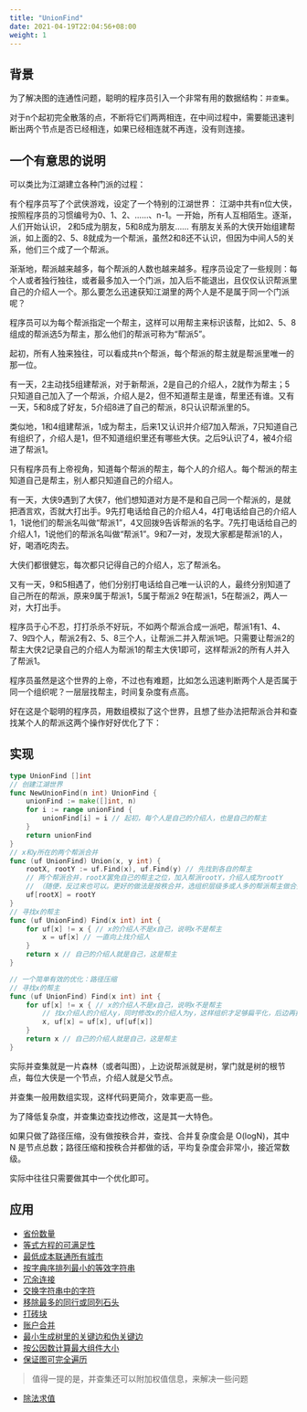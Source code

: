 ```yaml
---
title: "UnionFind"
date: 2021-04-19T22:04:56+08:00
weight: 1
---
```


## 背景
为了解决图的连通性问题，聪明的程序员引入一个非常有用的数据结构：`并查集`。
   
对于n个起初完全散落的点，不断将它们两两相连，在中间过程中，需要能迅速判断出两个节点是否已经相连，如果已经相连就不再连，没有则连接。

## 一个有意思的说明
可以类比为江湖建立各种门派的过程：

有个程序员写了个武侠游戏，设定了一个特别的江湖世界：
江湖中共有n位大侠，按照程序员的习惯编号为0、1、2、……、n-1。一开始，所有人互相陌生。逐渐，人们开始认识， 2和5成为朋友，5和8成为朋友…… 有朋友关系的大侠开始组建帮派，如上面的2、5、8就成为一个帮派，虽然2和8还不认识，但因为中间人5的关系，他们三个成了一个帮派。
   
渐渐地，帮派越来越多，每个帮派的人数也越来越多。程序员设定了一些规则：每个人或者独行独往，或者最多加入一个门派，加入后不能退出，且仅仅认识帮派里自己的介绍人一个。那么要怎么迅速获知江湖里的两个人是不是属于同一个门派呢？ 
  
程序员可以为每个帮派指定一个帮主，这样可以用帮主来标识该帮，比如2、5、8组成的帮派选5为帮主，那么他们的帮派可称为“帮派5”。

起初，所有人独来独往，可以看成共n个帮派，每个帮派的帮主就是帮派里唯一的那一位。

有一天，2主动找5组建帮派，对于新帮派，2是自己的介绍人，2就作为帮主；5只知道自己加入了一个帮派，介绍人是2，但不知道帮主是谁，帮里还有谁。又有一天，5和8成了好友，5介绍8进了自己的帮派，8只认识帮派里的5。

类似地，1和4组建帮派，1成为帮主，后来1又认识并介绍7加入帮派，7只知道自己有组织了，介绍人是1，但不知道组织里还有哪些大侠。之后9认识了4，被4介绍进了帮派1。

只有程序员有上帝视角，知道每个帮派的帮主，每个人的介绍人。每个帮派的帮主知道自己是帮主，别人都只知道自己的介绍人。

有一天，大侠9遇到了大侠7，他们想知道对方是不是和自己同一个帮派的，是就把酒言欢，否就大打出手。9先打电话给自己的介绍人4，4打电话给自己的介绍人1，1说他们的帮派名叫做“帮派1”，4又回拨9告诉帮派的名字。7先打电话给自己的介绍人1，1说他们的帮派名叫做“帮派1”。9和7一对，发现大家都是帮派1的人，好，喝酒吃肉去。
   
大侠们都很健忘，每次都只记得自己的介绍人，忘了帮派名。

又有一天，9和5相遇了，他们分别打电话给自己唯一认识的人，最终分别知道了自己所在的帮派，原来9属于帮派1，5属于帮派2
9在帮派1，5在帮派2，两人一对，大打出手。

程序员于心不忍，打打杀杀不好玩，不如两个帮派合成一派吧，帮派1有1、4、7、9四个人，帮派2有2、5、8三个人，让帮派二并入帮派1吧。只需要让帮派2的帮主大侠2记录自己的介绍人为帮派1的帮主大侠1即可，这样帮派2的所有人并入了帮派1。

程序员虽然是这个世界的上帝，不过也有难题，比如怎么迅速判断两个人是否属于同一个组织呢？一层层找帮主，时间复杂度有点高。

好在这是个聪明的程序员，用数组模拟了这个世界，且想了些办法把帮派合并和查找某个人的帮派这两个操作好好优化了下：
## 实现
```go
type UnionFind []int   
// 创建江湖世界
func NewUnionFind(n int) UnionFind {
	unionFind := make([]int, n)
	for i := range unionFind {
		unionFind[i] = i // 起初，每个人是自己的介绍人，也是自己的帮主
	}
	return unionFind
}   
// x和y所在的两个帮派合并
func (uf UnionFind) Union(x, y int) {
    rootX, rootY := uf.Find(x), uf.Find(y) // 先找到各自的帮主
    // 两个帮派合并，rootX罢免自己的帮主之位，加入帮派rootY，介绍人成为rootY
    // （随便，反过来也可以。更好的做法是按秩合并，选组织层级多或人多的帮派帮主做合并后帮派的帮主，进一步减少整个Union、Find操作的复杂度）
    uf[rootX] = rootY   
}   
// 寻找x的帮主
func (uf UnionFind) Find(x int) int {
	for uf[x] != x { // x的介绍人不是x自己，说明x不是帮主
		x = uf[x] // 一直向上找介绍人
	}
	return x // 自己的介绍人就是自己，这是帮主
}   

// 一个简单有效的优化：路径压缩
// 寻找x的帮主
func (uf UnionFind) Find(x int) int {
	for uf[x] != x { // x的介绍人不是x自己，说明x不是帮主
        // 找x介绍人的介绍人y，同时修改x的介绍人为y，这样组织才足够扁平化，后边再找帮主打电话的次数要少一些
		x, uf[x] = uf[x], uf[uf[x]]
	}
	return x // 自己的介绍人就是自己，这是帮主
}
```   
实际并查集就是一片森林（或者叫图），上边说帮派就是树，掌门就是树的根节点，每位大侠是一个节点，介绍人就是父节点。

并查集一般用数组实现，这样代码更简介，效率更高一些。

为了降低复杂度，并查集边查找边修改，这是其一大特色。

如果只做了路径压缩，没有做按秩合并，查找、合并复杂度会是 O(logN)，其中 N 是节点总数；路径压缩和按秩合并都做的话，平均复杂度会非常小，接近常数级。

实际中往往只需要做其中一个优化即可。

## 应用
- [省份数量](../solutions/number-of-provinces/readme.md)
- [等式方程的可满足性](../solutions/satisfiability-of-equality-equations/readme.md)
- [最低成本联通所有城市](../solutions/connecting-cities-with-minimum-cost/readme.md)
- [按字典序排列最小的等效字符串](../solutions/lexicographically-smallest-equivalent-string/readme.md)
- [冗余连接](../solutions/redundant-connection/readme.md)
- [交换字符串中的字符](../solutions/smallest-string-with-swaps/readme.md)
- [移除最多的同行或同列石头](../solutions/most-stones-removed-with-same-row-or-column/readme.md)
- [打砖块](../solutions/bricks-falling-when-hit/readme.md)
- [账户合并](../solutions/accounts-merge/readme.md)
- [最小生成树里的关键边和伪关键边](../solutions/critical-and-pseudo-critical-edges-in-mst/readme.md)
- [按公因数计算最大组件大小](../solutions/largest-component-size-by-common-factor/readme.md)
- [保证图可完全遍历](../solutions/remove-max-number-of-edges-to-keep-graph-fully-traversable/readme.md)

> 值得一提的是，并查集还可以附加权值信息，来解决一些问题

- [除法求值](../solutions/evaluate-division/readme.md)